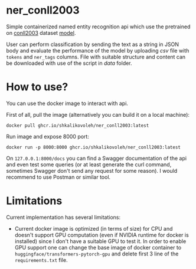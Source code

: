 # ner_conll2003

Simple containerized named entity recognition api which use the pretrained on
[conll2003](https://huggingface.co/datasets/conll2003) dataset [model](https://huggingface.co/dslim/bert-base-NER).

User can perform classification by sending the text as a string in JSON body and evaluate the performance of the model by uploading *csv* file with `tokens` and `ner_tags` columns. File with suitable structure and content can be downloaded with use of the script in *data* folder.

# How to use?

You can use the docker image to interact with api.

First of all, pull the image (alternatively you can build it on a local machine):

```docker pull ghcr.io/shkalikovoleh/ner_conll2003:latest```

Run image and expose 8000 port:

```docker run -p 8000:8000 ghcr.io/shkalikovoleh/ner_conll2003:latest```

On `127.0.0.1:8000/docs` you can find a Swagger documentation of the api and
even test some queries (or at least generate the curl command, sometimes Swagger don't send any request for some reason). I would recommend to use Postman or similar tool.

# Limitations
Current implementation has several limitations:

- Current docker image is optimized (in terms of size) for CPU and doesn't support GPU computation (even if NVIDIA runtime for docker is installed) since I don't have a suitable GPU to test it. In order to enable GPU support one can change the base image of docker container to `huggingface/transformers-pytorch-gpu` and delete first 3 line of the `requirements.txt` file.

